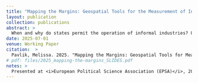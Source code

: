 ```yaml
---
title: "Mapping the Margins: Geospatial Tools for the Measurement of Informal Economies"
layout: publication
collection: publications
abstract: > 
  When and why do states permit the operation of informal industries? Understanding the politics of informality - its causes, effects, and responses to policy levers - is a rapidly expanding and theoretically rich area of study across disciplines in the social sciences. Of primary concern to all strains of this research question is the issue of measurement: how do we study something that is inherently in the shadows? How can we measure informal industries? The goal of this paper is threefold: First, to synthesize the existing literature discussing the disadvantages (including ethical) and the advantages to measuring informal industries with geospatial data. Next, I introduce a concept-to-measure approach to constructing spatially and temporally disaggregated datasets indicating the existence of - and enforcement against - informal industries using publicly available data and AI processing models underutilized in current political science research. I end with the construction of panel datasets measuring two types of illicit industries across Nigeria, Africa's largest country: illicit mining and informal road transport; as well as an R package intended to extend the dataset to other cases. I conclude with some analysis of these datasets, which suggests that the timing of informal industry enforcement at the subnational level depends on the nature of local political networks.
date: 2025-07-01
venue: Working Paper
citation:  > 
  Pavlik, Melissa. 2025. "Mapping the Margins: Geospatial Tools for Measuring Informal and Illicit Economies." <i>Working Paper</i>.
# pdf: files/2025_mapping-the-margins_SLIDES.pdf
notes: >
  Presented at <i>European Political Science Association (EPSA)</i>, 2025.
---
```

